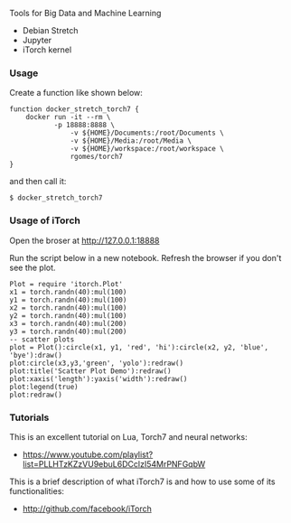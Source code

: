 Tools for Big Data and Machine Learning

* Debian Stretch
* Jupyter
* iTorch kernel


### Usage

Create a function like shown below:

    function docker_stretch_torch7 {
        docker run -it --rm \
	           -p 18888:8888 \
                   -v ${HOME}/Documents:/root/Documents \
                   -v ${HOME}/Media:/root/Media \
                   -v ${HOME}/workspace:/root/workspace \
                   rgomes/torch7
    }

and then call it:

    $ docker_stretch_torch7


### Usage of iTorch

Open the broser at http://127.0.0.1:18888

Run the script below in a new notebook. Refresh the browser if you don't see the plot.

    Plot = require 'itorch.Plot'
    x1 = torch.randn(40):mul(100)
    y1 = torch.randn(40):mul(100)
    x2 = torch.randn(40):mul(100)
    y2 = torch.randn(40):mul(100)
    x3 = torch.randn(40):mul(200)
    y3 = torch.randn(40):mul(200)
    -- scatter plots
    plot = Plot():circle(x1, y1, 'red', 'hi'):circle(x2, y2, 'blue', 'bye'):draw()
    plot:circle(x3,y3,'green', 'yolo'):redraw()
    plot:title('Scatter Plot Demo'):redraw()
    plot:xaxis('length'):yaxis('width'):redraw()
    plot:legend(true)
    plot:redraw()


### Tutorials

This is an excellent tutorial on Lua, Torch7 and neural networks:
* https://www.youtube.com/playlist?list=PLLHTzKZzVU9ebuL6DCclzI54MrPNFGqbW

This is a brief description of what iTorch7 is and how to use some of its functionalities:
* http://github.com/facebook/iTorch
